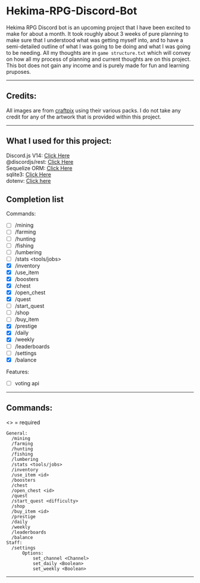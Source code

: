 # Hekima-RPG-Discord-Bot

Hekima RPG Discord bot is an upcoming project that I have been excited to make for about a month. It took roughly about 3 weeks 
of pure planning to make sure that I understood what was getting myself into, and to have a semi-detailed outline of what I was
going to be doing and what I was going to be needing. All my thoughts are in `game structure.txt` which will convey on how all 
my process of planning and current thoughts are on this project. This bot does not gain any income and is purely made for fun and 
learning pruposes.

----------
## Credits:
All images are from [craftpix](https://craftpix.net/) using their various packs. 
I do not take any credit for any of the artwork that is provided within this project.

----------
## What I used for this project:  
Discord.js V14: [Click Here](https://www.npmjs.com/package/discord.js?source=post_page-----7b5fe27cb6fa----------------------)  
@discordjs/rest: [Click Here](https://www.npmjs.com/package/@discordjs/rest)  
Sequelize ORM: [Click Here](https://www.npmjs.com/package/sequelize)  
sqlite3: [Click Here](https://www.npmjs.com/package/sqlite3)  
dotenv: [Click here](https://www.npmjs.com/package/dotenv)

## Completion list

Commands:
- [ ] /mining
- [ ] /farming  
- [ ] /hunting  
- [ ] /fishing  
- [ ] /lumbering  
- [ ] /stats <tools/jobs>  
- [x] /inventory  
- [x] /use_item <id>  
- [x] /boosters  
- [x] /chest  
- [x] /open_chest <type>  
- [x] /quest  
- [ ] /start_quest <difficulty>    
- [ ] /shop  
- [ ] /buy_item <id>  
- [x] /prestige  
- [x] /daily  
- [x] /weekly  
- [ ] /leaderboards  
- [ ] /settings
- [x] /balance  
  
Features:  
- [ ] voting api

----------
## Commands:

<> = required
```
General:
  /mining
  /farming
  /hunting
  /fishing
  /lumbering
  /stats <tools/jobs>
  /inventory
  /use_item <id>
  /boosters
  /chest
  /open_chest <id>
  /quest
  /start_quest <difficulty>
  /shop
  /buy_item <id>
  /prestige
  /daily
  /weekly
  /leaderboards
  /balance
Staff:
  /settings
      Options:
          set_channel <Channel>
          set_daily <Boolean>
          set_weekly <Boolean>
```
----------
